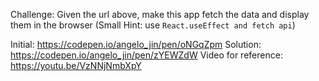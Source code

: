 Challenge: Given the url above, make this app fetch the data and display them in the browser (Small Hint: use `React.useEffect and fetch api`)

Initial: https://codepen.io/angelo_jin/pen/oNGqZpm
Solution: https://codepen.io/angelo_jin/pen/zYEWZdW
Video for reference: https://youtu.be/VzNNjNmbXpY
